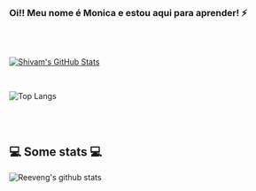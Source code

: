 ### Oi!! Meu nome é Monica e estou aqui para aprender! ⚡

<br/><br/>

[![Shivam's GitHub Stats](https://github-readme-stats.vercel.app/api?username=shivam0110&show_icons=true)](https://github.com/monicalpaiva)

<br/>

![Top Langs](https://github-readme-stats.vercel.app/api/top-langs/?username=shivam0110&show_icons=true)

<br>

</br>
<h2>💻 Some stats 💻</h2>

![Reeveng's github stats](https://github-readme-stats.vercel.app/api?username=reeveng&show_icons=true&title_color=fff&icon_color=79ff97&text_color=9f9f9f&bg_color=151515)
